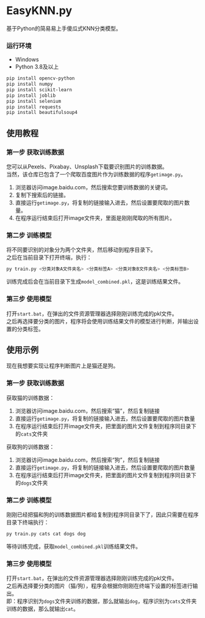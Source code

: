 # EasyKNN.py  
基于Python的简易易上手傻瓜式KNN分类模型。  
### 运行环境  
* Windows  
* Python 3.8及以上
```sh
pip install opencv-python
pip install numpy
pip install scikit-learn
pip install joblib
pip install selenium
pip install requests
pip install beautifulsoup4
```

## 使用教程   
### **第一步 获取训练数据**  
您可以从Pexels、Pixabay、Unsplash下载要识别图片的训练数据。  
当然，该仓库已包含了一个爬取百度图片作为训练数据的程序`getimage.py`。  
1. 浏览器访问image.baidu.com，然后搜索您要训练数据的关键词。  
2. 复制下搜索后的链接。  
3. 直接运行`getimage.py`，将复制的链接输入进去，然后设置要爬取的图片数量。  
4. 在程序运行结束后打开image文件夹，里面是刚刚爬取的所有图片。  


### **第二步 训练模型**  
将不同要识别的对象分为两个文件夹，然后移动到程序目录下。  
之后在当前目录下打开终端，执行：
```sh
py train.py <分类对象A文件夹名> <分类标签A> <分类对象B文件夹名> <分类标签B>
```
训练完成后会在当前目录下生成`model_combined.pkl`，这是训练结果文件。  


### **第三步 使用模型**  
打开`start.bat`，在弹出的文件资源管理器选择刚刚训练完成的pkl文件。  
之后再选择要分类的图片，程序将会使用训练结果文件的模型进行判断，并输出设置的分类标签。


## 使用示例  
现在我想要实现让程序判断图片上是猫还是狗。  
### **第一步 获取训练数据**  
获取猫的训练数据：  
1. 浏览器访问image.baidu.com，然后搜索“猫”，然后复制链接  
2. 直接运行`getimage.py`，将复制的链接输入进去，然后设置要爬取的图片数量  
3. 在程序运行结束后打开image文件夹，把里面的图片文件复制到程序同目录下的`cats`文件夹  

获取狗的训练数据：    
1. 浏览器访问image.baidu.com，然后搜索“狗”，然后复制链接  
2. 直接运行`getimage.py`，将复制的链接输入进去，然后设置要爬取的图片数量  
3. 在程序运行结束后打开image文件夹，把里面的图片文件复制到程序同目录下的`dogs`文件夹  

### **第二步 训练模型**  
刚刚已经把猫和狗的训练数据图片都给复制到程序同目录下了，因此只需要在程序目录下终端执行：
```sh
py train.py cats cat dogs dog
```
等待训练完成，获取`model_combined.pkl`训练结果文件。

### **第三步 使用模型**  
打开`start.bat`，在弹出的文件资源管理器选择刚刚训练完成的pkl文件。  
之后再选择要分类的图片（猫/狗），程序会根据你刚刚在终端下设置的标签进行输出。  
即：程序识别为`dogs`文件夹训练的数据，那么就输出`dog`，程序识别为`cats`文件夹训练的数据，那么就输出`cat`。  










